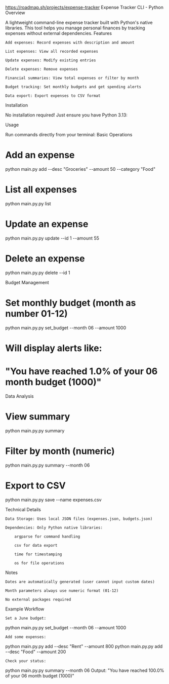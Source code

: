 https://roadmap.sh/projects/expense-tracker
Expense Tracker CLI - Python
Overview

A lightweight command-line expense tracker built with Python's native libraries. This tool helps you manage personal finances by tracking expenses without external dependencies.
Features

    Add expenses: Record expenses with description and amount

    List expenses: View all recorded expenses

    Update expenses: Modify existing entries

    Delete expenses: Remove expenses

    Financial summaries: View total expenses or filter by month

    Budget tracking: Set monthly budgets and get spending alerts

    Data export: Export expenses to CSV format

Installation

No installation required! Just ensure you have Python 3.13:

Usage

Run commands directly from your terminal:
Basic Operations


# Add an expense
python main.py add --desc "Groceries" --amount 50 --category "Food"

# List all expenses
python main.py.py list

# Update an expense
python main.py.py update --id 1 --amount 55

# Delete an expense
python main.py.py delete --id 1

Budget Management

# Set monthly budget (month as number 01-12)
python main.py.py set_budget --month 06 --amount 1000

# Will display alerts like:
# "You have reached 1.0% of your 06 month budget (1000)"

Data Analysis

# View summary
python main.py.py summary

# Filter by month (numeric)
python main.py.py summary --month 06

# Export to CSV
python main.py.py save --name expenses.csv

Technical Details

    Data Storage: Uses local JSON files (expenses.json, budgets.json)

    Dependencies: Only Python native libraries:

        argparse for command handling

        csv for data export

        time for timestamping

        os for file operations

Notes

    Dates are automatically generated (user cannot input custom dates)

    Month parameters always use numeric format (01-12)

    No external packages required

Example Workflow

    Set a June budget:


python main.py.py set_budget --month 06 --amount 1000

    Add some expenses:

python main.py.py add --desc "Rent" --amount 800
python main.py.py add --desc "Food" --amount 200

    Check your status:

python main.py.py summary --month 06
Output: "You have reached 100.0% of your 06 month budget (1000)"